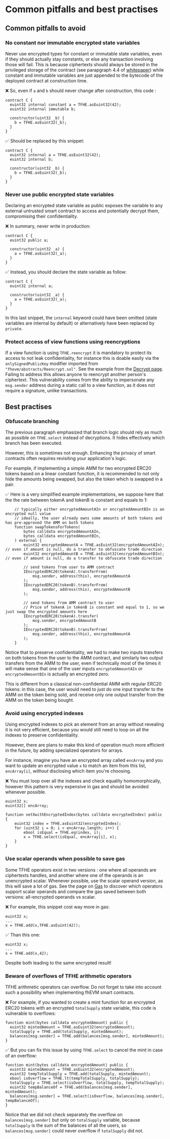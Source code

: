 # Common pitfalls and best practises

## Common pitfalls to avoid

### No constant nor immutable encrypted state variables

Never use encrypted types for constant or immutable state variables, even if they should actually stay constants, or else any transaction involving those will fail. This is because ciphertexts should always be stored in the privileged storage of the contract (see parapgraph 4.4 of [whitepaper](../../fhevm-whitepaper.pdf)) while constant and immutable variables are just appended to the bytecode of the deployed contract at construction time.

❌ So, even if `a` and `b` should never change after construction, this code :

```solidity
contract C {
  euint32 internal constant a = TFHE.asEuint32(42);
  euint32 internal immutable b;

  constructor(uint32 _b) {
    b = TFHE.asEuint32(_b);
  }
}
```

✅ Should be replaced by this snippet:

```solidity
contract C {
  euint32 internal a = TFHE.asEuint32(42);
  euint32 internal b;

  constructor(uint32 _b) {
    b = TFHE.asEuint32(_b);
  }
}
```

### Never use public encrypted state variables

Declaring an encrypted state variable as public exposes the variable to any external untrusted smart contract to access and potentially decrypt them, compromising their confidentiality.

❌ In summary, never write in production:

```solidity
contract C {
  euint32 public a;

  constructor(uint32 _a) {
    a = TFHE.asEuint32(_a);
  }
}
```

✅ Instead, you should declare the state variable as follow:

```solidity
contract C {
  euint32 internal a;

  constructor(uint32 _a) {
    a = TFHE.asEuint32(_a);
  }
}
```

In this last snippet, the `internal` keyword could have been omitted (state variables are internal by default) or alternatively have been replaced by `private`.

### Protect access of view functions using reencryptions

If a view function is using `TFHE.reencrypt` it is mandatory to protect its access to not leak confidentiality, for instance this is doable easily via the `onlySignedPublicKey` modifier imported from `"fhevm/abstracts/Reencrypt.sol"`. See the example from the [Decrypt page](../fundamentals/decrypt.md#handle-private-reencryption). Failing to address this allows anyone to reencrypt another person's ciphertext. This vulnerability comes from the ability to impersonate any `msg.sender` address during a static call to a view function, as it does not require a signature, unlike transactions.

## Best practises

### Obfuscate branching

The previous paragraph emphasized that branch logic should rely as much as possible on `TFHE.select` instead of decryptions. It hides effectively which branch has been executed.

However, this is sometimes not enough. Enhancing the privacy of smart contracts often requires revisiting your application's logic.

For example, if implementing a simple AMM for two encrypted ERC20 tokens based on a linear constant function, it is recommended to not only hide the amounts being swapped, but also the token which is swapped in a pair.

✅ Here is a very simplified example implementations, we suppose here that the the rate between tokenA and tokenB is constant and equals to 1:

```solidity
    // typically either encryptedAmountAIn or encryptedAmountBIn is an encrypted null value
    // ideally, the user already owns some amounts of both tokens and has pre-approved the AMM on both tokens
    function swapTokensForTokens(
        bytes calldata encryptedAmountAIn,
        bytes calldata encryptedAmountBIn,
    ) external {
        euint32 encryptedAmountA = TFHE.asEuint32(encryptedAmountAIn); // even if amount is null, do a transfer to obfuscate trade direction
        euint32 encryptedAmountB = TFHE.asEuint32(encryptedAmountBIn); // even if amount is null, do a transfer to obfuscate trade direction

        // send tokens from user to AMM contract
        IEncryptedERC20(tokenA).transferFrom(
            msg.sender, address(this), encryptedAmountA
        );
        IEncryptedERC20(tokenB).transferFrom(
            msg.sender, address(this), encryptedAmountB
        );

        // send tokens from AMM contract to user
        // Price of tokenA in tokenB is constant and equal to 1, so we just swap the encrypted amounts here
        IEncryptedERC20(tokenA).transfer(
            msg.sender, encryptedAmountB
        );
        IEncryptedERC20(tokenB).transferFrom(
            msg.sender, address(this), encryptedAmountA
        );
    }

```

Notice that to preserve confidentiality, we had to make two inputs transfers on both tokens from the user to the AMM contract, and similarly two output transfers from the AMM to the user, even if technically most of the times it will make sense that one of the user inputs `encryptedAmountAIn` or `encryptedAmountBIn` is actually an encrypted zero.

This is different from a classical non-confidential AMM with regular ERC20 tokens: in this case, the user would need to just do one input transfer to the AMM on the token being sold, and receive only one output transfer from the AMM on the token being bought.

### Avoid using encrypted indexes

Using encrypted indexes to pick an element from an array without revealing it is not very efficient, because you would still need to loop on all the indexes to preserve confidentiality.

However, there are plans to make this kind of operation much more efficient in the future, by adding specialized operators for arrays.

For instance, imagine you have an encrypted array called `encArray` and you want to update an encrypted value `x` to match an item from this list, `encArray[i]`, _without_ disclosing which item you're choosing.

❌ You must loop over all the indexes and check equality homomorphically, however this pattern is very expensive in gas and should be avoided whenever possible.

```solidity
euint32 x;
euint32[] encArray;

function setXwithEncryptedIndex(bytes calldata encryptedIndex) public {
    euint32 index = TFHE.asEuint32(encryptedIndex);
    for (uint32 i = 0; i < encArray.length; i++) {
        ebool isEqual = TFHE.eq(index, i);
        x = TFHE.select(isEqual, encArray[i], x);
    }
}
```

### Use scalar operands when possible to save gas

Some TFHE operators exist in two versions : one where all operands are ciphertexts handles, and another where one of the operands is an unencrypted scalar. Whenever possible, use the scalar operand version, as this will save a lot of gas. See the page on [Gas](gas.md) to discover which operators support scalar operands and compare the gas saved between both versions: all-encrypted operands vs scalar.

❌ For example, this snippet cost way more in gas:

```solidity
euint32 x;
...
x = TFHE.add(x,TFHE.asEuint(42));
```

✅ Than this one:

```solidity
euint32 x;
...
x = TFHE.add(x,42);
```

Despite both leading to the same encrypted result!

### Beware of overflows of TFHE arithmetic operators

TFHE arithmetic operators can overflow. Do not forget to take into account such a possibility when implementing fhEVM smart contracts.

❌ For example, if you wanted to create a mint function for an encrypted ERC20 tokens with an encrypted `totalSupply` state variable, this code is vulnerable to overflows:

```solidity
function mint(bytes calldata encryptedAmount) public {
  euint32 mintedAmount = TFHE.asEuint32(encryptedAmount);
  totalSupply = TFHE.add(totalSupply, mintedAmount);
  balances[msg.sender] = TFHE.add(balances[msg.sender], mintedAmount);
}
```

✅ But you can fix this issue by using `TFHE.select` to cancel the mint in case of an overflow:

```solidity
function mint(bytes calldata encryptedAmount) public {
  euint32 mintedAmount = TFHE.asEuint32(encryptedAmount);
  euint32 tempTotalSupply = TFHE.add(totalSupply, mintedAmount);
  ebool isOverflow = TFHE.lt(tempTotalSupply, totalSupply);
  totalSupply = TFHE.select(isOverflow, totalSupply, tempTotalSupply);
  euint32 tempBalanceOf = TFHE.add(balances[msg.sender], mintedAmount);
  balances[msg.sender] = TFHE.select(isOverflow, balances[msg.sender], tempBalanceOf);
}
```

Notice that we did not check separately the overflow on `balances[msg.sender]` but only on `totalSupply` variable, because `totalSupply` is the sum of the balances of all the users, so `balances[msg.sender]` could never overflow if `totalSupply` did not.

